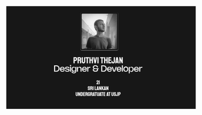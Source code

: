 <img src="https://github.com/pruthivithejan/pruthivithejan.me/blob/main/public/images/image-default.jpg" alt="Banner"/>
